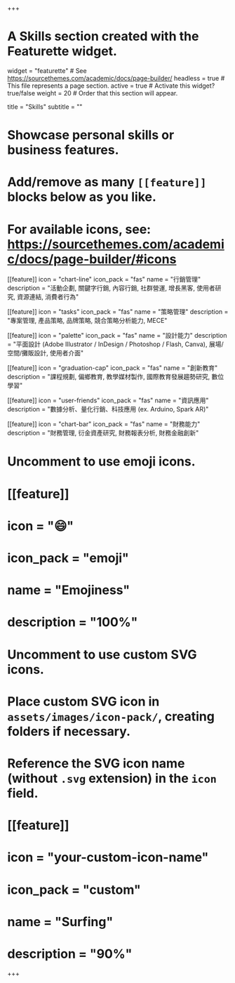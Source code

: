 +++
# A Skills section created with the Featurette widget.
widget = "featurette"  # See https://sourcethemes.com/academic/docs/page-builder/
headless = true  # This file represents a page section.
active = true  # Activate this widget? true/false
weight = 20  # Order that this section will appear.

title = "Skills"
subtitle = ""

# Showcase personal skills or business features.
# 
# Add/remove as many `[[feature]]` blocks below as you like.
# 
# For available icons, see: https://sourcethemes.com/academic/docs/page-builder/#icons

[[feature]]
  icon = "chart-line"
  icon_pack = "fas"
  name = "行銷管理"
  description = "活動企劃, 關鍵字行銷, 內容行銷, 社群營運, 增長黑客, 使用者研究, 資源連結, 消費者行為"
  
[[feature]]
  icon = "tasks"
  icon_pack = "fas"
  name = "策略管理"
  description = "專案管理, 產品策略, 品牌策略, 競合策略分析能力, MECE"  
  
[[feature]]
  icon = "palette"
  icon_pack = "fas"
  name = "設計能力"
  description = "平面設計 (Adobe Illustrator / InDesign / Photoshop / Flash, Canva), 展場/空間/攤販設計, 使用者介面"
  
[[feature]]
  icon = "graduation-cap"
  icon_pack = "fas"
  name = "創新教育"
  description = "課程規劃, 偏鄉教育, 教學媒材製作, 國際教育發展趨勢研究, 數位學習"

[[feature]]
  icon = "user-friends"
  icon_pack = "fas"
  name = "資訊應用"
  description = "數據分析、量化行銷、科技應用 (ex. Arduino, Spark AR)"
  
[[feature]]
  icon = "chart-bar"
  icon_pack = "fas"
  name = "財務能力"
  description = "財務管理, 衍金資產研究, 財務報表分析, 財務金融創新"

# Uncomment to use emoji icons.
# [[feature]]
#  icon = ":smile:"
#  icon_pack = "emoji"
#  name = "Emojiness"
#  description = "100%"  

# Uncomment to use custom SVG icons.
# Place custom SVG icon in `assets/images/icon-pack/`, creating folders if necessary.
# Reference the SVG icon name (without `.svg` extension) in the `icon` field.
# [[feature]]
#  icon = "your-custom-icon-name"
#  icon_pack = "custom"
#  name = "Surfing"
#  description = "90%"

+++
